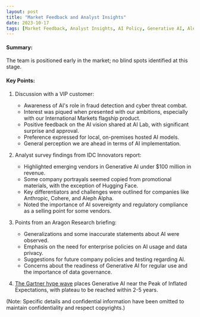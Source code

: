```yaml
---
layout: post
title: "Market Feedback and Analyst Insights"
date: 2023-10-17
tags: [Market Feedback, Analyst Insights, AI Policy, Generative AI, Aleph Alpha, Anthropic]
---
```


#### Summary:
The team is positioned early in the market; no blind spots identified at this stage.

#### Key Points:
1. Discussion with a VIP customer:
   - Awareness of AI's role in fraud detection and cyber threat combat.
   - Interest was piqued when presented with our ambitions, especially with our International Markets flagship product.
   - Positive feedback on the AI vision shared at AI Lab, with significant surprise and approval.
   - Preference expressed for local, on-premises hosted AI models.
   - General perception we are ahead in terms of AI implementation.

2. Analyst survey findings from IDC Innovators report:
   - Highlighted emerging vendors in Generative AI under $100 million in revenue.
   - Some company portrayals seemed copied from promotional materials, with the exception of Hugging Face.
   - Key differentiators and challenges were outlined for companies like Anthropic, Cohere, and Aleph Alpha.
   - Noted the importance of AI sovereignty and regulatory compliance as a selling point for some vendors.

3. Points from an Aragon Research briefing:
   - Generalizations and some inaccurate statements about AI were observed.
   - Emphasis on the need for enterprise policies on AI usage and data privacy.
   - Suggestions for future company policies and testing regarding AI.
   - Concerns about the readiness of Generative AI for regular use and the importance of data governance.

4. [The Gartner hype wave](https://www.gartner.com/en/newsroom/press-releases/2023-08-16-gartner-places-generative-ai-on-the-peak-of-inflated-expectations-on-the-2023-hype-cycle-for-emerging-technologies) places Generative AI near the Peak of Inflated Expectations, with plateau to be reached within 2-5 years.

(Note: Specific details and confidential information have been omitted to maintain confidentiality and respect copyrights.)